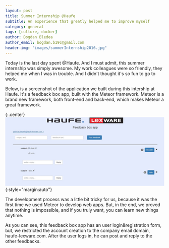 ```yaml
---
layout: post
title: Summer Internship @Haufe
subtitle: An experience that greatly helped me to improve myself
category: general
tags: [culture, docker]
author: Bogdan Bledea
author_email: bogdan.b19c@gmail.com
header-img: "images/summerInternship2016.jpg"
---
```


Today is the last day spent @Haufe. And I must admit, this summer internship was simply awesome. My work colleagues were so friendly, they helped me when I was in trouble. And I didn't thought it's so fun to go to work.

Below, is a screenshot of the application we built during this intership at Haufe. It's a feedback box app, built with the Meteor framework. Meteor is a brand new framework, both front-end and back-end, which makes Meteor a great framework.

{:.center}
![Screenshot of the app](/images/screenshot1.jpg){:style="margin:auto"}

The development process was a little bit tricky for us, because it was the first time we used Meteor to develop web apps. But, in the end, we proved that nothing is impossible, and if you truly want, you can learn new things anytime.

As you can see, this feedback box app has an user login&registration form, but, we restricted the account creation to the company email domain, haufe-lexware.com. After the user logs in, he can post and reply to the other feedbacks.
